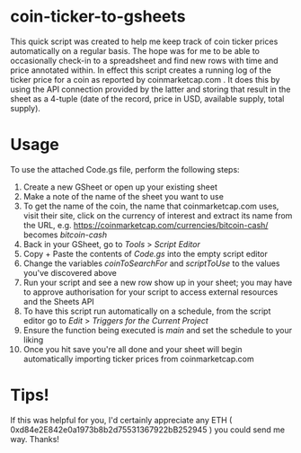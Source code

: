 # coin-ticker-to-gsheets
This quick script was created to help me keep track of coin ticker prices automatically on a regular basis. The hope was for me to be able to occasionally check-in to a spreadsheet and find new rows with time and price annotated within. In effect this script creates a running log of the ticker price for a coin as reported by coinmarketcap.com . It does this by using the API connection provided by the latter and storing that result in the sheet as a 4-tuple (date of the record, price in USD, available supply, total supply).

# Usage
To use the attached Code.gs file, perform the following steps:
1. Create a new GSheet or open up your existing sheet
2. Make a note of the name of the sheet you want to use
3. To get the name of the coin, the name that coinmarketcap.com uses, visit their site, click on the currency of interest and extract its name from the URL, e.g. https://coinmarketcap.com/currencies/bitcoin-cash/ becomes _bitcoin-cash_
4. Back in your GSheet, go to _Tools_ > _Script Editor_
5. Copy + Paste the contents of _Code.gs_ into the empty script editor
6. Change the variables _coinToSearchFor_ and _scriptToUse_ to the values you've discovered above
7. Run your script and see a new row show up in your sheet; you may have to approve authorisation for your script to access external resources and the Sheets API
8. To have this script run automatically on a schedule, from the script editor go to _Edit_ > _Triggers for the Current Project_
9. Ensure the function being executed is _main_ and set the schedule to your liking
10. Once you hit save you're all done and your sheet will begin automatically importing ticker prices from coinmarketcap.com

# Tips!
If this was helpful for you, I'd certainly appreciate any ETH ( 0xd84e2E842e0a1973b8b2d75531367922bB252945 ) you could send me way. Thanks!
